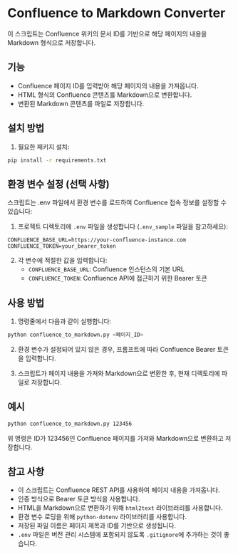 # Confluence to Markdown Converter

이 스크립트는 Confluence 위키의 문서 ID를 기반으로 해당 페이지의 내용을 Markdown 형식으로 저장합니다.

## 기능

- Confluence 페이지 ID를 입력받아 해당 페이지의 내용을 가져옵니다.
- HTML 형식의 Confluence 콘텐츠를 Markdown으로 변환합니다.
- 변환된 Markdown 콘텐츠를 파일로 저장합니다.

## 설치 방법

1. 필요한 패키지 설치:

```bash
pip install -r requirements.txt
```

## 환경 변수 설정 (선택 사항)

스크립트는 .env 파일에서 환경 변수를 로드하여 Confluence 접속 정보를 설정할 수 있습니다:

1. 프로젝트 디렉토리에 `.env` 파일을 생성합니다 (`.env_sample` 파일을 참고하세요):

```
CONFLUENCE_BASE_URL=https://your-confluence-instance.com
CONFLUENCE_TOKEN=your_bearer_token
```

2. 각 변수에 적절한 값을 입력합니다:
   - `CONFLUENCE_BASE_URL`: Confluence 인스턴스의 기본 URL
   - `CONFLUENCE_TOKEN`: Confluence API에 접근하기 위한 Bearer 토큰

## 사용 방법

1. 명령줄에서 다음과 같이 실행합니다:

```bash
python confluence_to_markdown.py <페이지_ID>
```

2. 환경 변수가 설정되어 있지 않은 경우, 프롬프트에 따라 Confluence Bearer 토큰을 입력합니다.

3. 스크립트가 페이지 내용을 가져와 Markdown으로 변환한 후, 현재 디렉토리에 파일로 저장합니다.

## 예시

```bash
python confluence_to_markdown.py 123456
```

위 명령은 ID가 123456인 Confluence 페이지를 가져와 Markdown으로 변환하고 저장합니다.

## 참고 사항

- 이 스크립트는 Confluence REST API를 사용하여 페이지 내용을 가져옵니다.
- 인증 방식으로 Bearer 토큰 방식을 사용합니다.
- HTML을 Markdown으로 변환하기 위해 `html2text` 라이브러리를 사용합니다.
- 환경 변수 로딩을 위해 `python-dotenv` 라이브러리를 사용합니다.
- 저장된 파일 이름은 페이지 제목과 ID를 기반으로 생성됩니다.
- `.env` 파일은 버전 관리 시스템에 포함되지 않도록 `.gitignore`에 추가하는 것이 좋습니다.
